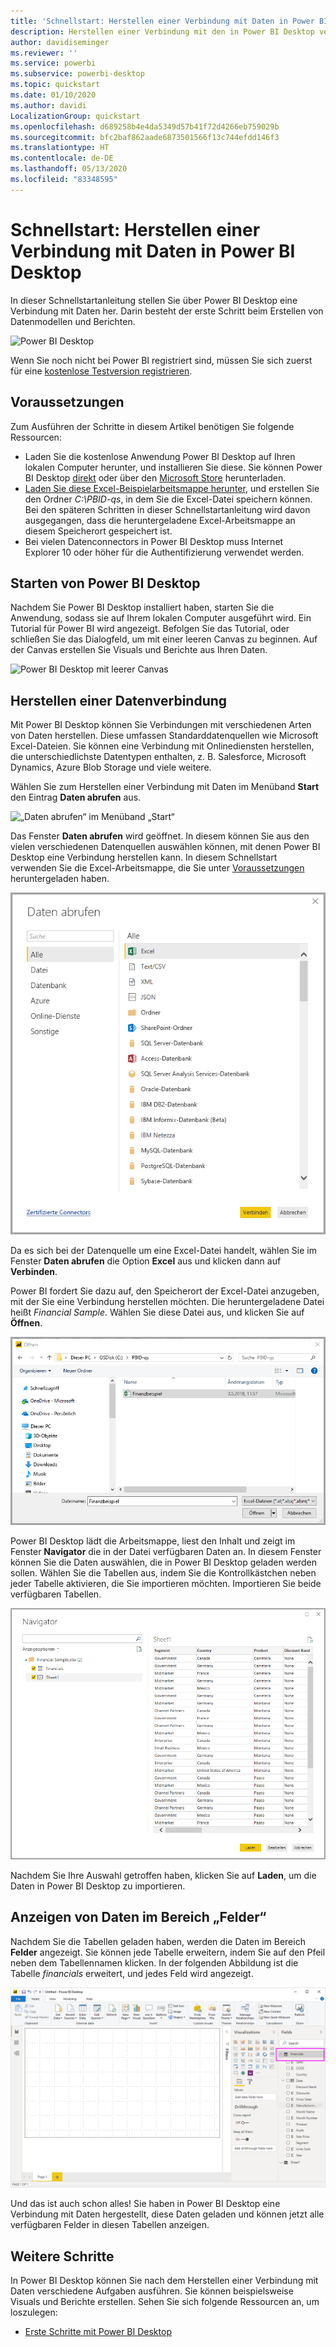 ```yaml
---
title: 'Schnellstart: Herstellen einer Verbindung mit Daten in Power BI Desktop'
description: Herstellen einer Verbindung mit den in Power BI Desktop verfügbaren Datenquellen
author: davidiseminger
ms.reviewer: ''
ms.service: powerbi
ms.subservice: powerbi-desktop
ms.topic: quickstart
ms.date: 01/10/2020
ms.author: davidi
LocalizationGroup: quickstart
ms.openlocfilehash: d689258b4e4da5349d57b41f72d4266eb759029b
ms.sourcegitcommit: bfc2baf862aade6873501566f13c744efdd146f3
ms.translationtype: HT
ms.contentlocale: de-DE
ms.lasthandoff: 05/13/2020
ms.locfileid: "83348595"
---
```

# <a name="quickstart-connect-to-data-in-power-bi-desktop"></a>Schnellstart: Herstellen einer Verbindung mit Daten in Power BI Desktop

In dieser Schnellstartanleitung stellen Sie über Power BI Desktop eine Verbindung mit Daten her. Darin besteht der erste Schritt beim Erstellen von Datenmodellen und Berichten.

![Power BI Desktop](media/desktop-what-is-desktop/what-is-desktop_01.png)

Wenn Sie noch nicht bei Power BI registriert sind, müssen Sie sich zuerst für eine [kostenlose Testversion registrieren](https://app.powerbi.com/signupredirect?pbi_source=web).

## <a name="prerequisites"></a>Voraussetzungen

Zum Ausführen der Schritte in diesem Artikel benötigen Sie folgende Ressourcen:

* Laden Sie die kostenlose Anwendung Power BI Desktop auf Ihren lokalen Computer herunter, und installieren Sie diese. Sie können Power BI Desktop [direkt](https://powerbi.microsoft.com/desktop) oder über den [Microsoft Store](https://aka.ms/pbidesktopstore) herunterladen.
* [Laden Sie diese Excel-Beispielarbeitsmappe herunter](https://go.microsoft.com/fwlink/?LinkID=521962), und erstellen Sie den Ordner *C:\PBID-qs*, in dem Sie die Excel-Datei speichern können. Bei den späteren Schritten in dieser Schnellstartanleitung wird davon ausgegangen, dass die heruntergeladene Excel-Arbeitsmappe an diesem Speicherort gespeichert ist.
* Bei vielen Datenconnectors in Power BI Desktop muss Internet Explorer 10 oder höher für die Authentifizierung verwendet werden.

## <a name="launch-power-bi-desktop"></a>Starten von Power BI Desktop

Nachdem Sie Power BI Desktop installiert haben, starten Sie die Anwendung, sodass sie auf Ihrem lokalen Computer ausgeführt wird. Ein Tutorial für Power BI wird angezeigt. Befolgen Sie das Tutorial, oder schließen Sie das Dialogfeld, um mit einer leeren Canvas zu beginnen. Auf der Canvas erstellen Sie Visuals und Berichte aus Ihren Daten.

![Power BI Desktop mit leerer Canvas](media/desktop-quickstart-connect-to-data/qs-connect-data_01.png)

## <a name="connect-to-data"></a>Herstellen einer Datenverbindung

Mit Power BI Desktop können Sie Verbindungen mit verschiedenen Arten von Daten herstellen. Diese umfassen Standarddatenquellen wie Microsoft Excel-Dateien. Sie können eine Verbindung mit Onlinediensten herstellen, die unterschiedlichste Datentypen enthalten, z. B. Salesforce, Microsoft Dynamics, Azure Blob Storage und viele weitere.

Wählen Sie zum Herstellen einer Verbindung mit Daten im Menüband **Start** den Eintrag **Daten abrufen** aus.

![„Daten abrufen“ im Menüband „Start“](media/desktop-quickstart-connect-to-data/qs-connect-data_02.png)

Das Fenster **Daten abrufen** wird geöffnet. In diesem können Sie aus den vielen verschiedenen Datenquellen auswählen können, mit denen Power BI Desktop eine Verbindung herstellen kann. In diesem Schnellstart verwenden Sie die Excel-Arbeitsmappe, die Sie unter [Voraussetzungen](#prerequisites) heruntergeladen haben.

![Alle Quellen unter „Daten abrufen“](media/desktop-quickstart-connect-to-data/qs-connect-data_03.png)

Da es sich bei der Datenquelle um eine Excel-Datei handelt, wählen Sie im Fenster **Daten abrufen** die Option **Excel** aus und klicken dann auf **Verbinden**.

Power BI fordert Sie dazu auf, den Speicherort der Excel-Datei anzugeben, mit der Sie eine Verbindung herstellen möchten. Die heruntergeladene Datei heißt *Financial Sample*. Wählen Sie diese Datei aus, und klicken Sie auf **Öffnen**.

![Financial Sample-Daten abrufen](media/desktop-quickstart-connect-to-data/qs-connect-data_04.png)

Power BI Desktop lädt die Arbeitsmappe, liest den Inhalt und zeigt im Fenster **Navigator** die in der Datei verfügbaren Daten an. In diesem Fenster können Sie die Daten auswählen, die in Power BI Desktop geladen werden sollen. Wählen Sie die Tabellen aus, indem Sie die Kontrollkästchen neben jeder Tabelle aktivieren, die Sie importieren möchten. Importieren Sie beide verfügbaren Tabellen.

![Daten im Fenster „Navigator“ auswählen](media/desktop-quickstart-connect-to-data/qs-connect-data_05.png)

Nachdem Sie Ihre Auswahl getroffen haben, klicken Sie auf **Laden**, um die Daten in Power BI Desktop zu importieren.

## <a name="view-data-in-the-fields-pane"></a>Anzeigen von Daten im Bereich „Felder“

Nachdem Sie die Tabellen geladen haben, werden die Daten im Bereich **Felder** angezeigt. Sie können jede Tabelle erweitern, indem Sie auf den Pfeil neben dem Tabellennamen klicken. In der folgenden Abbildung ist die Tabelle *financials* erweitert, und jedes Feld wird angezeigt.

![Abrufen von Daten](media/desktop-quickstart-connect-to-data/qs-connect-data_06.png)

Und das ist auch schon alles! Sie haben in Power BI Desktop eine Verbindung mit Daten hergestellt, diese Daten geladen und können jetzt alle verfügbaren Felder in diesen Tabellen anzeigen.

## <a name="next-steps"></a>Weitere Schritte

In Power BI Desktop können Sie nach dem Herstellen einer Verbindung mit Daten verschiedene Aufgaben ausführen. Sie können beispielsweise Visuals und Berichte erstellen. Sehen Sie sich folgende Ressourcen an, um loszulegen:

* [Erste Schritte mit Power BI Desktop](../fundamentals/desktop-getting-started.md)

